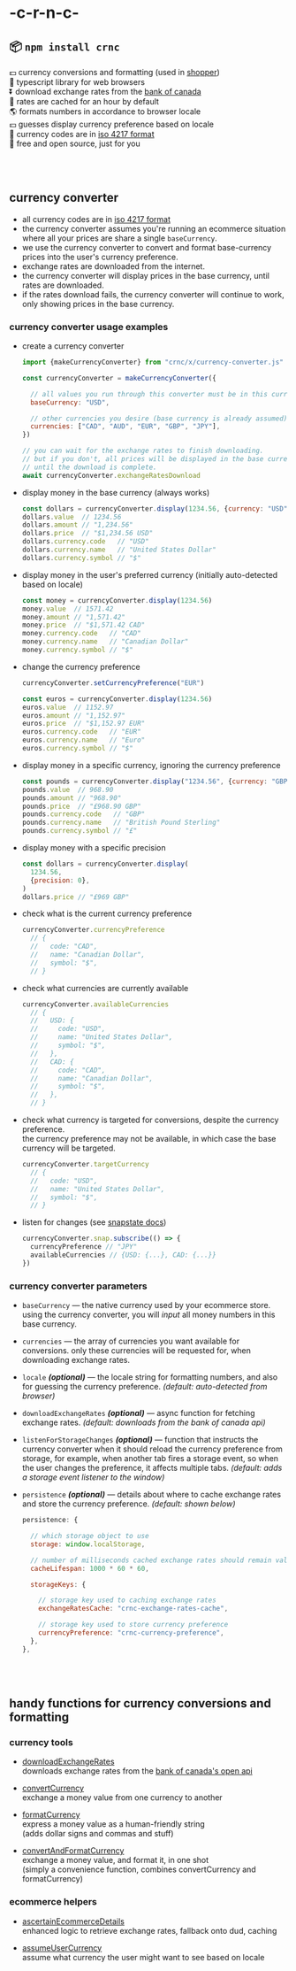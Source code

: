 
# -c-r-n-c-

## 📦 **`npm install crnc`**

💵 currency conversions and formatting (used in [shopper](https://github.com/chase-moskal/shopper))  
📜 typescript library for web browsers  
⏬ download exchange rates from the [bank of canada](https://www.bankofcanada.ca/valet/docs)  
💾 rates are cached for an hour by default  
🌎 formats numbers in accordance to browser locale  
💴 guesses display currency preference based on locale  
📜 currency codes are in [iso 4217 format](https://en.wikipedia.org/wiki/ISO_4217#Active_codes)  
💖 free and open source, just for you  

<br/>
<br/>

## currency converter

- all currency codes are in [iso 4217 format](https://en.wikipedia.org/wiki/ISO_4217#Active_codes)
- the currency converter assumes you're running an ecommerce situation where all your prices are share a single `baseCurrency`.
- we use the currency converter to convert and format base-currency prices into the user's currency preference.
- exchange rates are downloaded from the internet.
- the currency converter will display prices in the base currency, until rates are downloaded.
- if the rates download fails, the currency converter will continue to work, only showing prices in the base currency.

### currency converter usage examples

- create a currency converter
  ```js
  import {makeCurrencyConverter} from "crnc/x/currency-converter.js"

  const currencyConverter = makeCurrencyConverter({

    // all values you run through this converter must be in this currency
    baseCurrency: "USD",

    // other currencies you desire (base currency is already assumed)
    currencies: ["CAD", "AUD", "EUR", "GBP", "JPY"],
  })

  // you can wait for the exchange rates to finish downloading.
  // but if you don't, all prices will be displayed in the base currency,
  // until the download is complete.
  await currencyConverter.exchangeRatesDownload
  ```

- display money in the base currency (always works)
  ```js
  const dollars = currencyConverter.display(1234.56, {currency: "USD"})
  dollars.value  // 1234.56
  dollars.amount // "1,234.56"
  dollars.price  // "$1,234.56 USD"
  dollars.currency.code   // "USD"
  dollars.currency.name   // "United States Dollar"
  dollars.currency.symbol // "$"
  ```

- display money in the user's preferred currency (initially auto-detected based on locale)
  ```js
  const money = currencyConverter.display(1234.56)
  money.value  // 1571.42
  money.amount // "1,571.42"
  money.price  // "$1,571.42 CAD"
  money.currency.code   // "CAD"
  money.currency.name   // "Canadian Dollar"
  money.currency.symbol // "$"
  ```

- change the currency preference
  ```js
  currencyConverter.setCurrencyPreference("EUR")

  const euros = currencyConverter.display(1234.56)
  euros.value  // 1152.97
  euros.amount // "1,152.97"
  euros.price  // "$1,152.97 EUR"
  euros.currency.code   // "EUR"
  euros.currency.name   // "Euro"
  euros.currency.symbol // "$"
  ```

- display money in a specific currency, ignoring the currency preference
  ```js
  const pounds = currencyConverter.display("1234.56", {currency: "GBP"})
  pounds.value  // 968.90
  pounds.amount // "968.90"
  pounds.price  // "£968.90 GBP"
  pounds.currency.code   // "GBP"
  pounds.currency.name   // "British Pound Sterling"
  pounds.currency.symbol // "£"
  ```

- display money with a specific precision
  ```js
  const dollars = currencyConverter.display(
    1234.56,
    {precision: 0},
  )
  dollars.price // "£969 GBP"
  ```

- check what is the current currency preference
  ```js
  currencyConverter.currencyPreference
    // {
    //   code: "CAD",
    //   name: "Canadian Dollar",
    //   symbol: "$",
    // }
  ```

- check what currencies are currently available
  ```js
  currencyConverter.availableCurrencies
    // {
    //   USD: {
    //     code: "USD",
    //     name: "United States Dollar",
    //     symbol: "$",
    //   },
    //   CAD: {
    //     code: "CAD",
    //     name: "Canadian Dollar",
    //     symbol: "$",
    //   },
    // }
  ```

- check what currency is targeted for conversions, despite the currency preference.  
  the currency preference may not be available, in which case the base currency will be targeted.
  ```js
  currencyConverter.targetCurrency
    // {
    //   code: "USD",
    //   name: "United States Dollar",
    //   symbol: "$",
    // }
  ```

- listen for changes (see [snapstate docs](https://github.com/chase-moskal/snapstate#readme))
  ```js
  currencyConverter.snap.subscribe(() => {
    currencyPreference // "JPY"
    availableCurrencies // {USD: {...}, CAD: {...}}
  })
  ```

### currency converter parameters

- `baseCurrency` — the native currency used by your ecommerce store. using the currency converter, you will *input* all money numbers in this base currency.

- `currencies` — the array of currencies you want available for conversions. only these currencies will be requested for, when downloading exchange rates.

- `locale` ***(optional)*** — the locale string for formatting numbers, and also for guessing the currency preference. *(default: auto-detected from browser)*

- `downloadExchangeRates` ***(optional)*** — async function for fetching exchange rates. *(default: downloads from the bank of canada api)*

- `listenForStorageChanges` ***(optional)*** — function that instructs the currency converter when it should reload the currency preference from storage, for example, when another tab fires a storage event, so when the user changes the preference, it affects multiple tabs. *(default: adds a storage event listener to the window)*

- `persistence` ***(optional)*** — details about where to cache exchange rates and store the currency preference. *(default: shown below)*
  ```js
  persistence: {

    // which storage object to use
    storage: window.localStorage,

    // number of milliseconds cached exchange rates should remain valid
    cacheLifespan: 1000 * 60 * 60,

    storageKeys: {

      // storage key used to caching exchange rates
      exchangeRatesCache: "crnc-exchange-rates-cache",

      // storage key used to store currency preference
      currencyPreference: "crnc-currency-preference",
    },
  },
  ```

<br/>
<br/>

## handy functions for currency conversions and formatting

### currency tools

- [downloadExchangeRates](./s/currency-tools/download-exchange-rates.ts)  
	downloads exchange rates from the [bank of canada's open api](https://www.bankofcanada.ca/valet/docs)

- [convertCurrency](./s/currency-tools/convert-currency.ts)  
	exchange a money value from one currency to another

- [formatCurrency](./s/currency-tools/format-currency.ts)  
	express a money value as a human-friendly string  
	(adds dollar signs and commas and stuff)

- [convertAndFormatCurrency](./s/currency-tools/convert-and-format-currency.ts)  
	exchange a money value, and format it, in one shot  
	(simply a convenience function, combines convertCurrency and formatCurrency)

### ecommerce helpers

- [ascertainEcommerceDetails](./s/ecommerce/ascertain-ecommerce-details.ts)  
	enhanced logic to retrieve exchange rates, fallback onto dud, caching

- [assumeUserCurrency](./s/ecommerce/assume-user-currency.ts)  
	assume what currency the user might want to see based on locale
